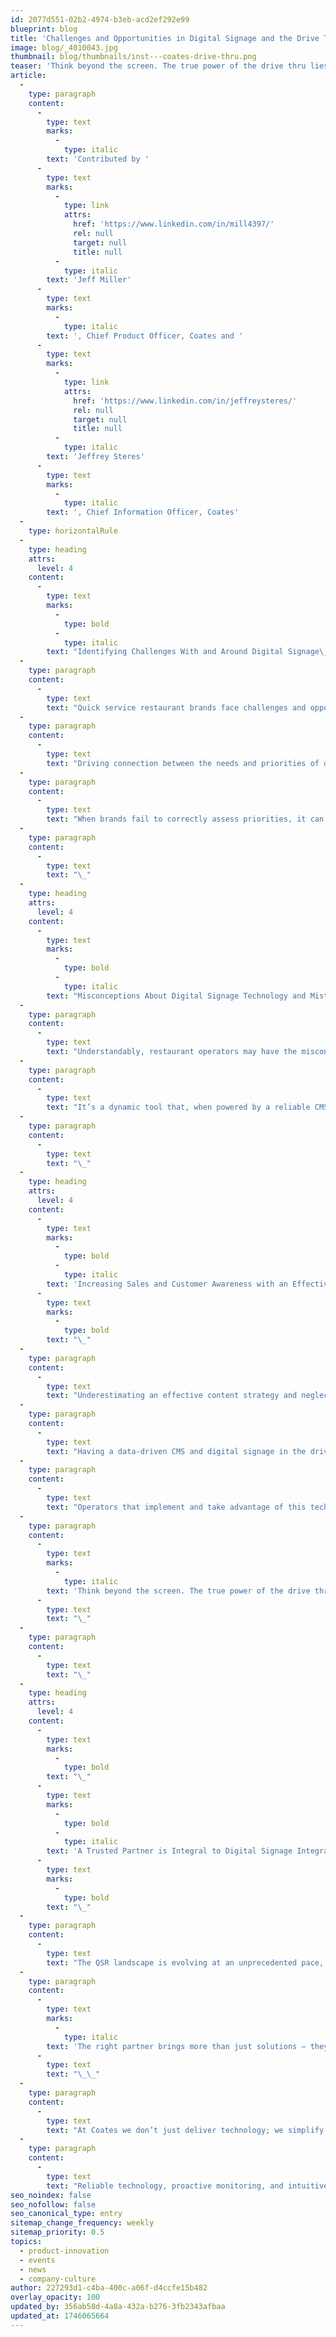```yaml
---
id: 2077d551-02b2-4974-b3eb-acd2ef292e99
blueprint: blog
title: 'Challenges and Opportunities in Digital Signage and the Drive Thru'
image: blog/_4010043.jpg
thumbnail: blog/thumbnails/inst---coates-drive-thru.png
teaser: 'Think beyond the screen. The true power of the drive thru lies in a connected, data-driven ecosystem.'
article:
  -
    type: paragraph
    content:
      -
        type: text
        marks:
          -
            type: italic
        text: 'Contributed by '
      -
        type: text
        marks:
          -
            type: link
            attrs:
              href: 'https://www.linkedin.com/in/mill4397/'
              rel: null
              target: null
              title: null
          -
            type: italic
        text: 'Jeff Miller'
      -
        type: text
        marks:
          -
            type: italic
        text: ', Chief Product Officer, Coates and '
      -
        type: text
        marks:
          -
            type: link
            attrs:
              href: 'https://www.linkedin.com/in/jeffreysteres/'
              rel: null
              target: null
              title: null
          -
            type: italic
        text: 'Jeffrey Steres'
      -
        type: text
        marks:
          -
            type: italic
        text: ', Chief Information Officer, Coates'
  -
    type: horizontalRule
  -
    type: heading
    attrs:
      level: 4
    content:
      -
        type: text
        marks:
          -
            type: bold
          -
            type: italic
        text: "Identifying Challenges With and Around Digital Signage\_"
  -
    type: paragraph
    content:
      -
        type: text
        text: "Quick service restaurant brands face challenges and opportunities when it comes to integrating digital signage technology in-restaurant and in the drive thru. These can include outdated technology, unreliable service, and managing frequent content updates, all of which require ongoing investment amid rising costs. Further, evolving customer expectations are driving the need for content personalization at scale and the integration of technology across systems, to leverage multiple platforms and increase ROI.\_\_"
  -
    type: paragraph
    content:
      -
        type: text
        text: "Driving connection between the needs and priorities of different profiles in the restaurant — including marketing, operations, customer-facing teams, and technology — is also a challenge brands face, so finding a digital signage partner with experience and expertise is essential.\_"
  -
    type: paragraph
    content:
      -
        type: text
        text: "When brands fail to correctly assess priorities, it can lead to fragmented customer experiences, and in turn, negatively impact customer satisfaction and loyalty. As cost pressures continue, QSR brands must balance competing priorities, with the ability to provide valuable, effective solutions to support seamless customer experiences.\_"
  -
    type: paragraph
    content:
      -
        type: text
        text: "\_"
  -
    type: heading
    attrs:
      level: 4
    content:
      -
        type: text
        marks:
          -
            type: bold
          -
            type: italic
        text: "Misconceptions About Digital Signage Technology and Mistakes to Avoid During Implementation\_"
  -
    type: paragraph
    content:
      -
        type: text
        text: "Understandably, restaurant operators may have the misconception that digital signage in the drive thru is just a one-time investment in hardware. Digital signage requires a capital and operational investment strategy across multiple years for robust content management, maintenance, messaging and delivery.\_\_"
  -
    type: paragraph
    content:
      -
        type: text
        text: "It’s a dynamic tool that, when powered by a reliable CMS and real-time analytics, evolves with customer behavior and business needs. Operators who view it as a growth engine – enhancing order flow, personalization, and revenue optimization – see significant long-term value over traditional static menu boards. Scalability isn’t about more screens; it’s about smarter, more strategic content delivery.\_"
  -
    type: paragraph
    content:
      -
        type: text
        text: "\_"
  -
    type: heading
    attrs:
      level: 4
    content:
      -
        type: text
        marks:
          -
            type: bold
          -
            type: italic
        text: 'Increasing Sales and Customer Awareness with an Effective CMS and Content Strategy'
      -
        type: text
        marks:
          -
            type: bold
        text: "\_"
  -
    type: paragraph
    content:
      -
        type: text
        text: "Underestimating an effective content strategy and neglecting data-driven insights can ultimately lead to the loss of potential sales otherwise enabled by an efficient content management system.\_"
  -
    type: paragraph
    content:
      -
        type: text
        text: "Having a data-driven CMS and digital signage in the drive thru and in-restaurant is transforming how QSR brands engage with customers. Beyond improving order accuracy and driving upsell opportunities, brands can create highly personalized experiences by integrating loyalty data. Real-time content adjustments optimize promotions, menu efficiency, and strategic segmentation, ultimately increasing average check sizes and delivering measurable ROI. This isn’t just about displaying content; it’s about simplifying complexity to create seamless, data-powered experiences.\_"
  -
    type: paragraph
    content:
      -
        type: text
        text: "Operators that implement and take advantage of this technology are moving in the right direction, but if the customer isn’t aware of improvements, it can be all for naught. During order placement, customers want to know their order is being received correctly and are receptive to tailored suggestions if they are craving more. Using digital signage as an on-premise proof point, operators can communicate order accuracy and identify up-sell suggestions, as well as create further personalization via loyalty integration.\_"
  -
    type: paragraph
    content:
      -
        type: text
        marks:
          -
            type: italic
        text: 'Think beyond the screen. The true power of the drive thru lies in a connected, data-driven ecosystem. A future-ready CMS, AI-powered insights, and real-time analytics transform digital signage from a static display into a dynamic growth engine.'
      -
        type: text
        text: "\_"
  -
    type: paragraph
    content:
      -
        type: text
        text: "\_"
  -
    type: heading
    attrs:
      level: 4
    content:
      -
        type: text
        marks:
          -
            type: bold
        text: "\_"
      -
        type: text
        marks:
          -
            type: bold
          -
            type: italic
        text: 'A Trusted Partner is Integral to Digital Signage Integration and Evolution'
      -
        type: text
        marks:
          -
            type: bold
        text: "\_"
  -
    type: paragraph
    content:
      -
        type: text
        text: "The QSR landscape is evolving at an unprecedented pace, with increasing pressure on efficiency, customer experience, and technology integration. \_"
  -
    type: paragraph
    content:
      -
        type: text
        marks:
          -
            type: italic
        text: 'The right partner brings more than just solutions – they bring accountability, scalability, and forward-thinking innovation to meet the objectives unique to each brand.'
      -
        type: text
        text: "\_\_"
  -
    type: paragraph
    content:
      -
        type: text
        text: "At Coates we don’t just deliver technology; we simplify complexity. We ensure brands can confidently navigate change and elevate their customer experience over time, leveraging our deep industry expertise to turn the drive thru into a competitive advantage with minimal operational burden. \_"
  -
    type: paragraph
    content:
      -
        type: text
        text: "Reliable technology, proactive monitoring, and intuitive content management free brands to focus on what matters most – delivering seamless, engaging customer experiences that strengthen loyalty. We believe the drive thru is more than a transaction – it’s a high-impact brand moment. Through innovation, strategic partnership, and unparalleled service, Coates helps QSR brands unlock their full potential.\_"
seo_noindex: false
seo_nofollow: false
seo_canonical_type: entry
sitemap_change_frequency: weekly
sitemap_priority: 0.5
topics:
  - product-innovation
  - events
  - news
  - company-culture
author: 227293d1-c4ba-400c-a06f-d4ccfe15b482
overlay_opacity: 100
updated_by: 356ab58d-4a8a-432a-b276-3fb2343afbaa
updated_at: 1746065664
---
```

